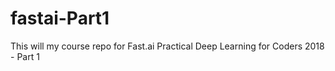 # fastai-Part1
This will my course repo for Fast.ai Practical Deep Learning for Coders 2018 - Part 1
